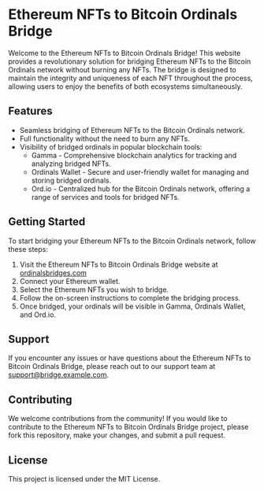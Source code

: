 # Ethereum NFTs to Bitcoin Ordinals Bridge

Welcome to the Ethereum NFTs to Bitcoin Ordinals Bridge! This website provides a revolutionary solution for bridging Ethereum NFTs to the Bitcoin Ordinals network without burning any NFTs. The bridge is designed to maintain the integrity and uniqueness of each NFT throughout the process, allowing users to enjoy the benefits of both ecosystems simultaneously.

## Features

- Seamless bridging of Ethereum NFTs to the Bitcoin Ordinals network.
- Full functionality without the need to burn any NFTs.
- Visibility of bridged ordinals in popular blockchain tools:
  - Gamma - Comprehensive blockchain analytics for tracking and analyzing bridged NFTs.
  - Ordinals Wallet - Secure and user-friendly wallet for managing and storing bridged ordinals.
  - Ord.io - Centralized hub for the Bitcoin Ordinals network, offering a range of services and tools for bridged NFTs.

## Getting Started

To start bridging your Ethereum NFTs to the Bitcoin Ordinals network, follow these steps:

1. Visit the Ethereum NFTs to Bitcoin Ordinals Bridge website at [ordinalsbridges.com](https://ordinalsbridges.com)
2. Connect your Ethereum wallet.
3. Select the Ethereum NFTs you wish to bridge.
4. Follow the on-screen instructions to complete the bridging process.
5. Once bridged, your ordinals will be visible in Gamma, Ordinals Wallet, and Ord.io.

## Support

If you encounter any issues or have questions about the Ethereum NFTs to Bitcoin Ordinals Bridge, please reach out to our support team at support@bridge.example.com.

## Contributing

We welcome contributions from the community! If you would like to contribute to the Ethereum NFTs to Bitcoin Ordinals Bridge project, please fork this repository, make your changes, and submit a pull request.

## License

This project is licensed under the MIT License.
